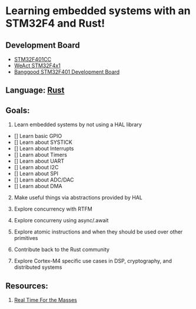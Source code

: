 # Learning embedded systems with an STM32F4 and Rust!

## Development Board
- [STM32F401CC](https://www.st.com/en/microcontrollers-microprocessors/stm32f401cc.html)
- [WeAct STM32F4x1](https://github.com/WeActTC/MiniF4-STM32F4x1)
- [Banggood STM32F401 Development Board](https://www.banggood.com/STM32F401-Development-Board-STM32F401CCU6-STM32F4-Learning-Board-p-1568897.html?rmmds=search&cur_warehouse=CN)

## Language: [Rust](https://www.rust-lang.org/)

## Goals:

1. Learn embedded systems by not using a HAL library
  - [] Learn basic GPIO
  - [] Learn about SYSTICK
  - [] Learn about Interrupts
  - [] Learn about Timers
  - [] Learn about UART
  - [] Learn about I2C
  - [] Learn about SPI
  - [] Learn about ADC/DAC
  - [] Learn about DMA

2. Make useful things via abstractions provided by HAL

3. Explore concurrency with RTFM

4. Explore concurreny using async/.await

5. Explore atomic instructions and when they should be used over other primitives

6. Contribute back to the Rust community

7. Explore Cortex-M4 specific use cases in DSP, cryptography, and distributed systems

## Resources:

1. [Real Time For the Masses](https://github.com/rtfm-rs/cortex-m-rtfm)

